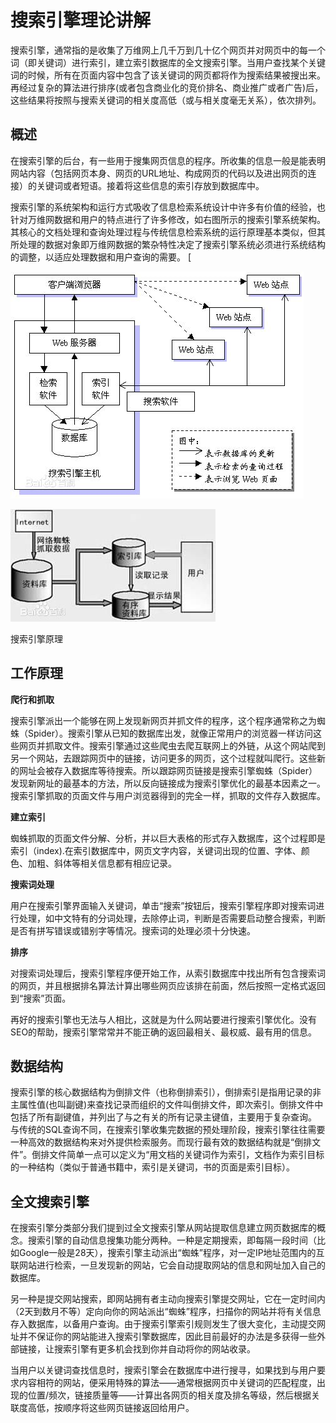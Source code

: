 # 搜索引擎理论讲解

搜索引擎，通常指的是收集了万维网上几千万到几十亿个网页并对网页中的每一个词（即关键词）进行索引，建立索引数据库的全文搜索引擎。当用户查找某个关键词的时候，所有在页面内容中包含了该关键词的网页都将作为搜索结果被搜出来。再经过复杂的算法进行排序\(或者包含商业化的竞价排名、商业推广或者广告\)后，这些结果将按照与搜索关键词的相关度高低（或与相关度毫无关系），依次排列。

## 概述

在搜索引擎的后台，有一些用于搜集网页信息的程序。所收集的信息一般是能表明网站内容（包括网页本身、网页的URL地址、构成网页的代码以及进出网页的连接）的关键词或者短语。接着将这些信息的索引存放到数据库中。

搜索引擎的系统架构和运行方式吸收了信息检索系统设计中许多有价值的经验，也针对万维网数据和用户的特点进行了许多修改，如右图所示的搜索引擎系统架构。其核心的文档处理和查询处理过程与传统信息检索系统的运行原理基本类似，但其所处理的数据对象即万维网数据的繁杂特性决定了搜索引擎系统必须进行系统结构的调整，以适应处理数据和用户查询的需要。 \[

![](/assets/import-01.png)

![](/assets/import-02.png)

搜索引擎原理

## 工作原理

**爬行和抓取**

搜索引擎派出一个能够在网上发现新网页并抓文件的程序，这个程序通常称之为蜘蛛（Spider）。搜索引擎从已知的数据库出发，就像正常用户的浏览器一样访问这些网页并抓取文件。搜索引擎通过这些爬虫去爬互联网上的外链，从这个网站爬到另一个网站，去跟踪网页中的链接，访问更多的网页，这个过程就叫爬行。这些新的网址会被存入数据库等待搜索。所以跟踪网页链接是搜索引擎蜘蛛（Spider）发现新网址的最基本的方法，所以反向链接成为搜索引擎优化的最基本因素之一。搜索引擎抓取的页面文件与用户浏览器得到的完全一样，抓取的文件存入数据库。

**建立索引**

蜘蛛抓取的页面文件分解、分析，并以巨大表格的形式存入数据库，这个过程即是索引（index\).在索引数据库中，网页文字内容，关键词出现的位置、字体、颜色、加粗、斜体等相关信息都有相应记录。

**搜索词处理**

用户在搜索引擎界面输入关键词，单击“搜索”按钮后，搜索引擎程序即对搜索词进行处理，如中文特有的分词处理，去除停止词，判断是否需要启动整合搜索，判断是否有拼写错误或错别字等情况。搜索词的处理必须十分快速。

**排序**

对搜索词处理后，搜索引擎程序便开始工作，从索引数据库中找出所有包含搜索词的网页，并且根据排名算法计算出哪些网页应该排在前面，然后按照一定格式返回到“搜索”页面。

再好的搜索引擎也无法与人相比，这就是为什么网站要进行搜索引擎优化。没有SEO的帮助，搜索引擎常常并不能正确的返回最相关、最权威、最有用的信息。

## 数据结构

搜索引擎的核心数据结构为倒排文件（也称倒排索引），倒排索引是指用记录的非主属性值\(也叫副键\)来查找记录而组织的文件叫倒排文件，即次索引。倒排文件中包括了所有副键值，并列出了与之有关的所有记录主键值，主要用于复杂查询。 与传统的SQL查询不同，在搜索引擎收集完数据的预处理阶段，搜索引擎往往需要一种高效的数据结构来对外提供检索服务。而现行最有效的数据结构就是“倒排文件”。倒排文件简单一点可以定义为“用文档的关键词作为索引，文档作为索引目标的一种结构（类似于普通书籍中，索引是关键词，书的页面是索引目标）。

## 全文搜索引擎

在搜索引擎分类部分我们提到过全文搜索引擎从网站提取信息建立网页数据库的概念。搜索引擎的自动信息搜集功能分两种。一种是定期搜索，即每隔一段时间（比如Google一般是28天），搜索引擎主动派出“蜘蛛”程序，对一定IP地址范围内的互联网站进行检索，一旦发现新的网站，它会自动提取网站的信息和网址加入自己的数据库。

另一种是提交网站搜索，即网站拥有者主动向搜索引擎提交网址，它在一定时间内（2天到数月不等）定向向你的网站派出“蜘蛛”程序，扫描你的网站并将有关信息存入数据库，以备用户查询。由于搜索引擎索引规则发生了很大变化，主动提交网址并不保证你的网站能进入搜索引擎数据库，因此目前最好的办法是多获得一些外部链接，让搜索引擎有更多机会找到你并自动将你的网站收录。

当用户以关键词查找信息时，搜索引擎会在数据库中进行搜寻，如果找到与用户要求内容相符的网站，便采用特殊的算法——通常根据网页中关键词的匹配程度，出现的位置/频次，链接质量等——计算出各网页的相关度及排名等级，然后根据关联度高低，按顺序将这些网页链接返回给用户。



